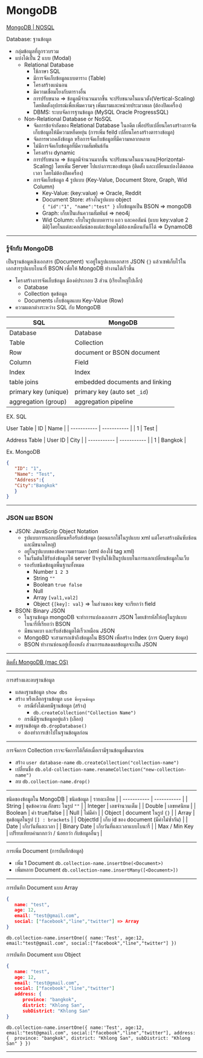 # MongoDB
[MongoDB | NOSQL](https://www.youtube.com/watch?v=VgyEablNJkk&t=19915s)

Database: ฐานข้อมูล
- กลุ่มข้อมูลที่ถูกรวบรวม
- แบ่งได้เป็น 2 แบบ (Modal)
   - Relational Database
      - ใช้ภาษา SQL
      - มีการจัดเก็บข้อมูลแบบตาราง (Table)
      - โครงสร้างแน่นอน
      - มีความเชื่อมโยงกับตารางอื่น
      - การปรับขนาด => ข้อมูลมีจำนวนมากขึ้น จะปรับขนาดในแนวตั้ง(Vertical-Scaling) โดยติดตั้งอุปกรณ์เพื่อเพิ่มความจุ เพิ่มแรมและหน่วยประมวลผล (ต้องปิดเครื่อง)
      - DBMS: ระบบจัดการฐานข้อมูล (MySQL Oracle ProgressSQL)
   - Non-Relational Database or NoSQL
      - จัดการข้อจำกัดของ Relational Database ในอดีต เพื่อปรับเปลี่ยนโครงสร้างการจัดเก็บข้อมูลให้มีความหยืดหยุ่น (การเพิ่ม feild เปลี่ยนโครงสร้างตารางข้อมูล)
      - จัดการพวกคลังข้อมูล หรือการจัดเก็บข้อมูลที่มีความหลากหลาย
      - ไม่มีการจัดเก็บข้อมูลที่มีความสัมพันธ์กัน
      - โครงสร้าง dynamic
      - การปรับขนาด => ข้อมูลมีจำนวนมากขึ้น จะปรับขนาดในแนวนอน(Horizontal-Scaling) โดยเพิ่ม Server ไปแบ่งภาระของข้อมูล (ติดตั้ง และเปลี่ยนแปลงได้ตลอดเวลา โดยไม่ต้องปิดเครื่อง)
      - การจัดเก็บข้อมูล 4 รูปแบบ (Key-Value, Document Store, Graph, Wid Column)
        - Key-Value: (key:value) => Oracle, Reddit
        - Document Store: สร้างในรูปแบบ object  
        `{
        "id":"1",
        "name":"test"
        }`
        เก็บข้อมูลเป็น BSON => mongoDB
        - Graph: เก็บเป็นเส้นความสัมพันธ์ => neo4j
        - Wid Column: เก็บในรูปแบบตาราง แถว และคอลัมน์ (แบบ key:value 2 มิติ)โดยในแต่ละคอลัมน์ของแต่ละข้อมูลไม่ต้องเหมือนกันก็ได้ => DynamoDB

---
   
### รู้จักกับ MongoDB
เป็นฐานข้อมูลเชิงเอกสาร (Document) จะอยู่ในรูปแบบเอกสาร JSON `{}` แล้วเซฟเก็บไว้ในเอกสารรูปแบบไบนารี่ BSON เพื่อให้ MongoDB ทำงานได้เร็วขึ้น
- โครงสร้างการจัดเก็บข้อมูล มีองค์ประกอบ 3 ส่วน (เรียงใหญ่ไปเล็ก)
   - Database
   - Collection ชุดข้อมูล 
   - Documents เก็บข้อมูลแบบ Key-Value (Row)
- ความแตกต่างระหว่าง SQL กับ MongoDB

| SQL | MongoDB |
| ----------- | ----------- |
| Database | Database |
| Table | Collection |
| Row | document or BSON document |
| Column | Field |
| Index | Index |
| table joins | embedded documents and linking |
| primary key (unique) | primary key (auto set `_id`) |
| aggregation (group) | aggregation pipeline |

EX. SQL

User Table
| ID | Name |
| ----------- | ----------- |
| 1 | Test |

Address Table 
| User ID | City |
| ----------- | ----------- |
| 1 | Bangkok |

Ex. MongoDB
```json
{
   "ID": "1",
   "Name": "Test",
   "Address":{
   "City":"Bangkok"
   }
}
```

---

### JSON และ BSON
- JSON: JavaScrip Object Notation
   - รูปแบบการแลกเปลี่ยนหรือรับส่งข้อมูล (ตอนแรกใช้ในรูปแบบ xml แต่โครงสร้างมันซับซ้อน และมีขนาดใหญ่)
   - อยู่ในรูปแบบของข้อความธรรมดา (xml ต้องใช้ tag xml)
   - ในเริ่มต้นใช้รับส่งข้อมูลให้ server ปัจจุบันใช้เป็นรูปแบบในการแลกเปลี่ยนข้อมูลในเว็บ
   - รองรับชนิดข้อมูลพื้นฐานทั้งหมด
      - Number `1 2 3`
      - String `""`
      - Boolean `true false`
      - Null
      - Array `[val1,val2]`
      - Object `{[key]: val}` => ในส่วนของ key จะเรียกว่า field
- BSON: Binary JSON
   - ในฐานข้อมูล mongoDB จะทำการแปลงเอกสาร JSON โดยเข้ารหัสให้อยู่ในรูปแบบไบนารี่ที่เรียกว่า BSON
   - มีขนาดเบา และรับส่งข้อมูลได้เร็วเหมือน JSON
   - MongoBD จะสามารถเข้าถึงข้อมูลใน BSON เพื่อสร้าง Index (การ Query ข้อมูล)
   - BSON ทำงานซ่อนอยู่เบื้องหลัง  ส่วนการแสดงผลข้อมูลจะเป็น JSON

---
[ติดตั้ง MongoDB (mac OS)](https://docs.mongodb.com/manual/tutorial/install-mongodb-on-os-x/)

---

การสร้างและลบฐานข้อมูล
- แสดงฐานข้อมูล `show dbs`
- สร้าง หรือเลือกฐานข้อมูล `use ชื่อฐานข้อมูล`
   - กรณียังไม่เคยมีฐานข้อมูล (สร้าง)
      - `db.createCollection("Collection Name")`
   - กรณีมีฐานข้อมูลอยู่แล้ว (เลือก)
- ลบฐานข้อมูล `db.dropDatabase()`
   - ต้องทำการเข้าไปในฐานข้อมูลก่อน

---

การจัดการ Collection
เราจะจัดการได้ก็ต่อเมื่อเรามีฐานข้อมูลขึ้นมาก่อน
- สร้าง
   `user database-name`
   `db.createCollection("collection-name")`   
- เปลี่ยนชื่อ
   `db.old-collection-name.renameCollection("new-collection-name")`
- ลบ
   `db.collection-name.drop()`

---

ชนิดของข้อมูลใน MongoDB
| ชนิดข้อมูล | รายละเอียด |
| ----------- | ----------- |
| String | ชุดข้อความ อักขระ ในรูป `""` |
| Integer | เลขจำนวนเต็ม |
| Double | เลขทศนิยม |
| Boolean | ค่า true/false |
| Null | ไม่มีค่า |
| Object | document ในรูป `{}` |
| Array | ชุดข้อมูลในรูป  `[] : brackets` |
| ObjectId | เก็บ id ของ document (มีค่าไม่ซ้ำกัน) |
| Date | เก็บวันที่และเวลา |
| Binary Date | เก็บวันที่และเวลาแบบไบนารี่ |
| Max / Min Key | เปรียบเทียบค่ามากกว่า / น้อยกว่า กับข้อมูลอื่นๆ |

---

การเพิ่ม Document (การบันทึกข้อมูล)
- เพิ่ม 1 Document
   `db.collection-name.insertOne(<Document>)`
- เพิ่มหลาย Document
  `db.collection-name.insertMany([<Document>])`

---

การบันทึก Document แบบ Array

```json
{
   name: "test",
   age: 12,
   email: "test@gmail.com",
   social: ["facebook","line","twitter"] => Array
}
```

`db.collection-name.insertOne({
   name:'Test',
   age:12,
   email:"test@gmail.com",
   social:["facebook","line","twitter"]
})`

การบันทึก Document แบบ Object

```json
{
   name: "test",
   age: 12,
   email: "test@gmail.com",
   social: ["facebook","line","twitter"]
   address: { 
      province: "bangkok",
      district: "Khlong San",
      subDistrict: "Khlong San"
}
```

`db.collection-name.insertOne({
   name:'Test',
   age:12,
   email:"test@gmail.com",
   social:["facebook","line","twitter"],
   address: { 
      province: "bangkok",
      district: "Khlong San",
      subDistrict: "Khlong San"
   }
})`

---



